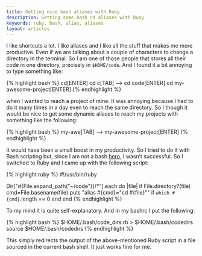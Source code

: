 ```yaml
---
title: Getting nice bash aliases with Ruby
description: Getting some bash cd aliases with Ruby
keywords: ruby, bash, alias, aliases
layout: articles
---
```

I like shortcuts a lot. I like aliases and I like all the stuff that makes me
more productive. Even if we are talking about a couple of characters to change
a directory in the terminal. So I am one of those people that stores all their
code in one directory, precisely in `$HOME/code`. And I found it a bit annoying
to type something like:

{% highlight bash %}
cd[ENTER]
cd c[TAB] --> cd code[ENTER]
cd my-awesome-project[ENTER]
{% endhighlight %}

when I wanted to reach a project of mine. It was annoying because I had to do
it many times in a day even to reach the same directory. So I though it would
be nice to get some dynamic aliases to reach my projects with something like
the following:

{% highlight bash %}
my-awe[TAB] --> my-awesome-project[ENTER]
{% endhighlight %}

It would have been a small boost in my productivity. So I tried to do it with
Bash scripting but, since I am not a bash
[hero](http://twitter.com/#!/wayneeseguin), I wasn’t successful. So I switched
to Ruby and I came up with the following script:

{% highlight ruby %}
#!/usr/bin/ruby 

Dir["#{File.expand_path("~/code")}/*"].each do |file|
  if File.directory?(file)
    cmd=File.basename(file)
    puts "alias #{cmd}=\"cd #{file}\"" if `which #{cmd}`.length == 0
  end
end
{% endhighlight %}

To my mind it is quite self-explanatory. And in my bashrc I put the following:

{% highlight bash %}
$HOME/.bash/code_dirs.rb > $HOME/.bash/codedirs
source $HOME/.bash/codedirs
{% endhighlight %}

This simply redirects the output of the above-mentioned Ruby script in a file
sourced in the current bash shell. It just works fine for me.
